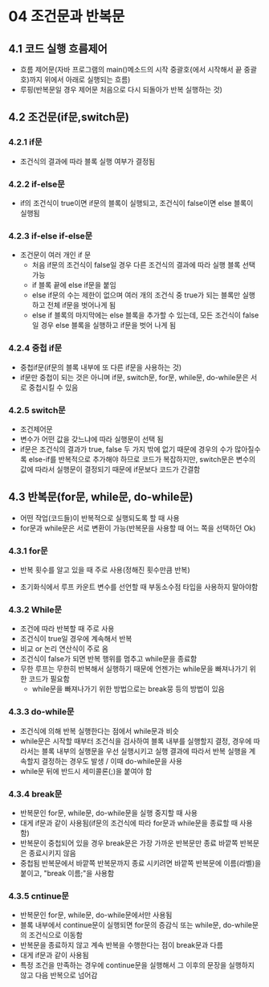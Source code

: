 # 04 조건문과 반복문

## 4.1 코드 실행 흐름제어

* 흐름 제어문(자바 프로그램의 main()메소드의 시작 중괄호{에서 시작해서 끝 중괄호)까지 위에서 아래로 실행되는 흐름)
* 루핑(반복문일 경우 제어문 처음으로 다시 되돌아가 반복 실행하는 것)



## 4.2 조건문(if문,switch문)

### 4.2.1 if문

* 조건식의 결과에 따라 블록 실행 여부가 결정됨

### 4.2.2 if-else문

* if의 조건식이 true이면 if문의 블록이 실행되고, 조건식이 false이면 else 블록이 실행됨

### 4.2.3 if-else if-else문

* 조건문이 여러 개인 if 문
  * 처음 if문의 조건식이 false일 경우 다른 조건식의 결과에 따라 실행 블록 선택 가능
  * if 블록 끝에 else if문을 붙임
  * else if문의 수는 제한이 없으며 여러 개의 조건식 중 true가 되는 블록만 실행하고 전체 if문을 벗어나게 됨
  * else if 블록의 마지막에는 else 블록을 추가할 수 있는데, 모든 조건식이 false일 경우 else 블록을 실행하고 if문을 벗어 나게 됨

### 4.2.4 중첩 if문

* 중첩if문(if문의 블록 내부에 또 다른 if문을 사용하는 것)
* if문만 중첩이 되는 것은 아니며 if문, switch문, for문, while문, do-while문은 서로 중첩시킬 수 있음

### 4.2.5 switch문

* 조건제어문
* 변수가 어떤 값을 갖느냐에 따라 실행문이 선택 됨
* if문은 조건식의 결과가 true, false 두 가지 밖에 없기 때문에 경우의 수가 많아질수록 else-if를 반복적으로 추가해야 하므로 코드가 복잡하지만, switch문은 변수의 값에 따라서 실행문이 결정되기 때문에 if문보다 코드가 간결함



## 4.3 반복문(for문, while문, do-while문)

* 어떤 작업(코드들)이 반복적으로 실행되도록 할 때 사용
* for문과 while문은 서로 변환이 가능(반복문을 사용할 때 어느 쪽을 선택하던 Ok)

### 4.3.1 for문

* 반복 횟수를 알고 있을 때 주로 사용(정해진 횟수만큼 반복)

* 초기화식에서 루프 카운트 변수를 선언할 때 부동소수점 타입을 사용하지 말아야함

### 4.3.2 While문

* 조건에 따라 반복할 때 주로 사용
* 조건식이 true일 경우에 계속해서 반복
* 비교 or 논리 연산식이 주로 옴
* 조건식이 false가 되면 반복 행위를 멈추고 while문을 종료함
* 무한 루프는 무한히 반복해서 실행하기 때문에 언젠가는 while문을 빠져나가기 위한 코드가 필요함
  * while문을 빠져나가기 위한 방법으로는 break뭉 등의 방법이 있음

### 4.3.3 do-while문

* 조건식에 의해 반복 실행한다는 점에서 while문과 비슷
* while문은 시작할 때부터 조건식을 검사하여 블록 내부를 실행할지 결정,
  경우에 따라서는 블록 내부의 실행문을 우선 실행시키고 실행 결과에 따라서 반복 실행을 계속할지 결정하는 경우도 발생 / 이때 do-while문을 사용
* while문 뒤에 반드시 세미콜론(;)을 붙여야 함

### 4.3.4 break문

* 반복문인 for문, while문, do-while문을 실행 중지할 때 사용
* 대게 if문과 같이 사용됨(if문의 조건식에 따라 for문과 while문을 종료할 때 사용함)
* 반복문이 중첩되어 있을 경우 break문은 가장 가까운 반복문만 종료 바깥쪽 반복문은 종료시키지 않음
* 중첩됨 반복문에서 바깥쪽 반복문까지 종료 시키려면 바깥쪽 반복문에 이름(라벨)을 붙이고, "break 이름;"을 사용함

### 4.3.5 cntinue문

* 반복문인 for문, while문, do-while문에서만 사용됨
* 블록 내부에서 continue문이 실행되면 for문의 증감식 또는 while문, do-while문의 조건식으로 이동함
* 반복문을 종료하지 않고 계속 반복을 수행한다는 점이 break문과 다름
* 대게 if문과 같이 사용됨
* 특정 조건을 만족하는 경우에 continue문을 실행해서 그 이후의 문장을 실행하지 않고 다음 반복으로 넘어감
